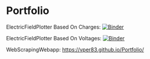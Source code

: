 # Portfolio

ElectricFieldPlotter Based On Charges:
[![Binder](https://mybinder.org/badge_logo.svg)](https://mybinder.org/v2/gh/vper83/Electric_Field_Plotter/HEAD?urlpath=%2Fvoila%2Frender%2FElectricFieldPlotter.ipynb)

ElectricFieldPlotter Based On Voltages:
[![Binder](https://mybinder.org/badge_logo.svg)](https://mybinder.org/v2/gh/vper83/Electric_Field_Plotter/HEAD?urlpath=%2Fvoila%2Frender%2FElectricFieldBasedOnVoltage.ipynb)

WebScrapingWebapp:
https://vper83.github.io/Portfolio/
